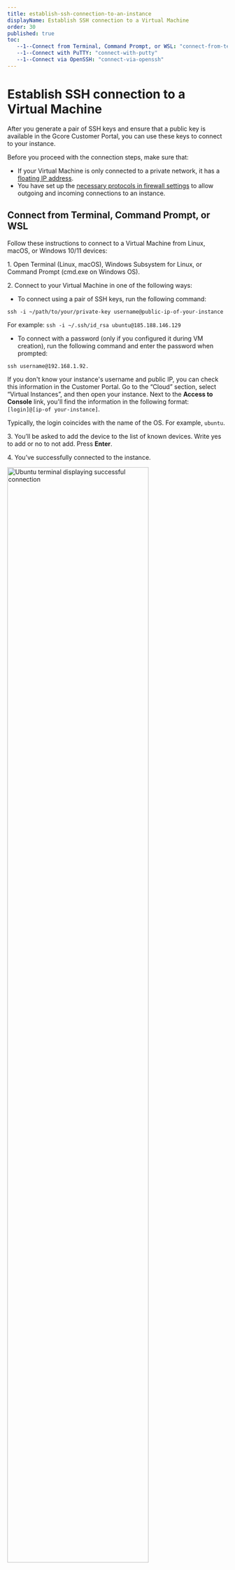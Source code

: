 ```yaml
---
title: establish-ssh-connection-to-an-instance
displayName: Establish SSH connection to a Virtual Machine
order: 30
published: true
toc:
   --1--Connect from Terminal, Command Prompt, or WSL: "connect-from-terminal-command-prompt-or-wsl"
   --1--Connect with PuTTY: "connect-with-putty"
   --1--Connect via OpenSSH: "connect-via-openssh"
---
```


# Establish SSH connection to a Virtual Machine 

After you generate a pair of SSH keys and ensure that a public key is available in the Gcore Customer Portal, you can use these keys to connect to your instance.

Before you proceed with the connection steps, make sure that:

- If your Virtual Machine is only connected to a private network, it has a <a href="https://gcore.com/docs/cloud/networking/ip-address/create-and-configure-a-floating-ip-address" target="_blank">floating IP address</a>. 
- You have set up the <a href="https://gcore.com/docs/cloud/networking/add-and-configure-a-firewall#use-the-default-firewall" target="_blank">necessary protocols in firewall settings</a> to allow outgoing and incoming connections to an instance. 

## Connect from Terminal, Command Prompt, or WSL

Follow these instructions to connect to a Virtual Machine from Linux, macOS, or Windows 10/11 devices:

1\. Open Terminal (Linux, macOS), Windows Subsystem for Linux, or Command Prompt (cmd.exe on Windows OS).

2\. Connect to your Virtual Machine in one of the following ways:

* To connect using a pair of SSH keys, run the following command: 

```
ssh -i ~/path/to/your/private-key username@public-ip-of-your-instance
``` 

For example:  `ssh -i ~/.ssh/id_rsa ubuntu@185.188.146.129`

* To connect with a password (only if you configured it during VM creation), run the following command and enter the password when prompted:

```
ssh username@192.168.1.92. 
```
<alert-element type="tip" title="Tip">
 
If you don't know your instance's username and public IP, you can check this information in the Customer Portal. Go to the “Cloud” section, select “Virtual Instances”, and then open your instance. Next to the **Access to Console** link, you'll find the information in the following format: `[login]@[ip-of your-instance]`. 

Typically, the login coincides with the name of the OS. For example, `ubuntu`.
 
</alert-element>

3\. You’ll be asked to add the device to the list of known devices. Write yes to add or no to not add. Press **Enter**.

4\. You’ve successfully connected to the instance.

<img src="https://assets.gcore.pro/docs/cloud/virtual-instances/connect/establish-ssh-connection-to-an-instance/linux-connected.png" alt="Ubuntu terminal displaying successful connection" width="80%">

## Connect with PuTTY

Follow these instructions to connect to a Virtual Machine from Windows 10/11 devices:

1\. Run the <a href="https://putty.org/" target="_blank">PuTTY app</a>.

2\. Open the “Session” section and enter the instance's IP address in the “HostName (or IP address)” field. 

3\. Ensure that port 22 is set in the “Port" field. This is the standard port for SSH connection. 

<img src="https://assets.gcore.pro/docs/cloud/virtual-instances/connect/establish-ssh-connection-to-an-instance/puttygen-session.png" alt="Puttygen application with highlighted Port and Host name fields" width="80%">

<alert-element type="tip" title="Tip">
 
You can find the IP address of your Virtual Machine in the Gcore Customer Portal on the “Virtual Instances” tab. It will be displayed in the “IP Address” column.
 
</alert-element>

4\. Make sure that the “Connection type” parameter is set to SSH. 

5\. From the sidebar, go to **Connection** > **SSH** > **Auth** > **Credentials**. 

6\. Select **Browse** and find your private SSH key.

<img src="https://assets.gcore.pro/docs/cloud/virtual-instances/connect/establish-ssh-connection-to-an-instance/puttygen-session-annotated.png" alt="PuttyGen application with open Credentials tab" width="80%">

7\. Load the file with the private key to the Virtual Machine in the .ppk format. 

8\. Select **Open** to launch the PuTTY terminal window. 

9\. If you connect to the Virtual Machine for the first time, you’ll be asked if you want to save the host key of your instance. Select **Accept**.

<img src="https://assets.gcore.pro/docs/cloud/virtual-instances/connect/establish-ssh-connection-to-an-instance/putty-cache-server.png" alt="Putty security alert that asks to cache the server's host key" width="80%">

10\. Log in by using the following credentials: 

* **login**: enter the username that was specified during the creation of your instance.
* **password** (optional): if you configured a password while creating an instance, enter your password. 

<alert-element type="tip" title="Tip">
 
If you don't know your instance's username and public IP, you can check this information in the Customer Portal. Go to the “Cloud” section, select “Virtual Instances”, and then open your instance. Next to the **Access to Console** link, you'll find the information in the following format: `[login]@[ip-of your-instance]`. 

Typically, the login coincides with the name of the OS. For example, `ubuntu`.
 
</alert-element>

11\. Press **Enter**.  

12\. You’ve successfully connected to the instance.

<img src="https://assets.gcore.pro/docs/cloud/virtual-instances/connect/establish-ssh-connection-to-an-instance/putty-connected.png" alt="Putty terminal displaying successful connection" width="80%">

## Connect via OpenSSH  

Windows has a built-in OpenSSH client that allows you to access the server via console, like on Linux. By default, this component is not activated.
Follow these steps to activate OpenSSH:

1\. Open “Windows Settings”. 

<img src="https://assets.gcore.pro/docs/cloud/virtual-instances/connect/establish-ssh-connection-to-an-instance/windows-settings.png" alt="Windows settings page" width="80%">

2\. Go to the “Apps” section and select **Optional features**.

<img src="https://assets.gcore.pro/docs/cloud/virtual-instances/connect/establish-ssh-connection-to-an-instance/windows-optional-features.png" alt="Windows Apps and features page" width="80%">

3\. Find OpenSSH Client, click to expand the detailed description, and select **Install**. 

<img src="https://assets.gcore.pro/docs/cloud/virtual-instances/connect/establish-ssh-connection-to-an-instance/windows-openssh.png" alt="Windows Apps and features page that displays OpenSSH Client app" width="80%">

4\. After the OpenSSH client is installed, restart your computer to apply the settings correctly. OpenSSH client will become available from Command Prompt (cmd.exe).

5\. Open the Command Prompt and connect to a Virtual Machine in one of the following ways:

* To connect using a pair of SHH keys, run the following command: 

```
ssh username@192.168.1.92 -i ~/path/to/your/private-key username@public-ip-of-your-instance
```
* To connect with a password (only if you configured it during Virtual Machine creation), run the following command and enter a password when prompted:

```
ssh username@192.168.1.92
```

<alert-element type="tip" title="Tip">
 
If you don't know your instance's username and public IP, you can check this information in the Customer Portal. Go to the “Cloud” section, select “Virtual Instances”, and then open your instance. Next to the **Access to Console** link, you'll find the information in the following format: `[login]@[ip-of your-instance]`. 

Typically, the login coincides with the name of the OS. For example, `ubuntu`.
 
</alert-element>

6\. You’ll be asked to add the device to the list of known devices. Write yes to add or no to not add. Press **Enter**.

7\. You’ve successfully connected to the instance.

<img src="https://assets.gcore.pro/docs/cloud/virtual-instances/connect/establish-ssh-connection-to-an-instance/linux-connected.png" alt="Ubuntu terminal displaying successful connection" width="80%"> 